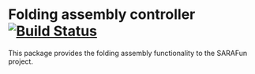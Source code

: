 Folding assembly controller [![Build Status](https://travis-ci.org/diogoalmeida/sarafun_folding_assembly.svg?branch=ects)](https://travis-ci.org/diogoalmeida/sarafun_folding_assembly)
=============

This package provides the folding assembly functionality to the SARAFun project.
